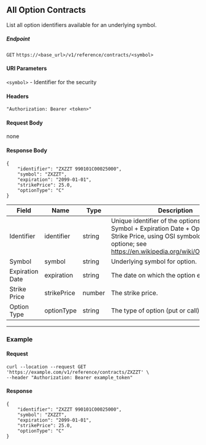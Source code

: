 ## All Option Contracts

List all option identifiers available for an underlying symbol.

##### Endpoint

`GET` `https://<base_url>/v1/reference/contracts/<symbol>`

#### URI Parameters

`<symbol>` - Identifier for the security 

#### Headers

`"Authorization: Bearer <token>"`

#### Request Body

none

#### Response Body

```
{
    "identifier": "ZXZZT 990101C00025000",
    "symbol": "ZXZZT",
    "expiration": "2099-01-01",
    "strikePrice": 25.0,
    "optionType": "C"
}
```

| Field | Name | Type | Description |
|-------|------|------|-------------|
|Identifier|identifier|string |Unique identifier of the options contract: Symbol + Expiration Date + Option Type + Strike Price, using OSI symbology for all US optione; see https://en.wikipedia.org/wiki/Option_symbol. |
|Symbol|symbol|string|Underlying symbol for option.|
|Expiration Date|expiration|string|The date on which the option expires. |
|Strike Price|strikePrice|number|The strike price.|
|Option Type|optionType|string|The type of option (put or call).|


---


### Example

#### Request

```
curl --location --request GET 'https://example.com/v1/reference/contracts/ZXZZT' \
--header "Authorization: Bearer example_token"
```

#### Response

```
{
    "identifier": "ZXZZT 990101C00025000",
    "symbol": "ZXZZT",
    "expiration": "2099-01-01",
    "strikePrice": 25.0,
    "optionType": "C"
}
```
